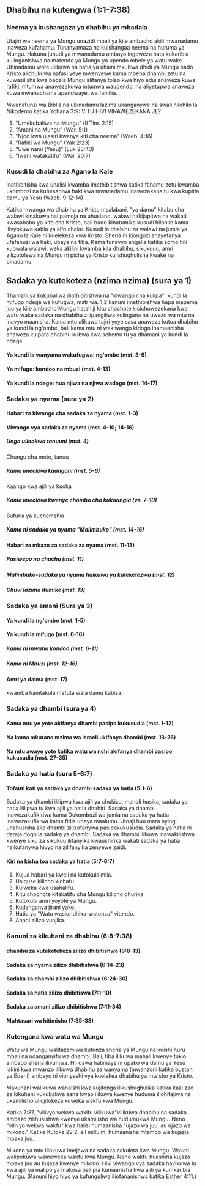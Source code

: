## Dhabihu na kutengwa (1:1-7:38)

### Neema ya kushangaza ya dhabihu ya mbadala

Utajiri wa neema ya Mungu unazidi mbali ya kile ambacho akili mwanadamu inaweza kufahamu. Tunanyamaza na kuishangaa neema na huruma ya Mungu. Hakuna juhudi ya mwanadamu ambayo ingeweza hata kukaribia kulinganishwa na matendo ya Mungu ya upendo mbele ya watu wake. Ubinadamu wote ulikuwa na hatia ya uhaini mkubwa dhidi ya Mungu bado Kristo alichukuwa nafasi yeye mwenyewe kama mbeba dhambi zetu na kuwasilisha kwa badala Mungu alifanya toleo kwa hiyo adui anaweza kuwa rafiki, mtumwa anawezakuwa mtumwa waupendo, na aliyetupwa anaweza kuwa mwanachama apendwaye. wa familia.

Mwanafunzi wa Biblia na ubinadamu lazima ukanganywe na swali hilohilo la Nikodemo katika Yohana 3:9: VITU HIVI VINAWEZEKANA JE?

1. “Umekubaliwa na Mungu” (II Tim. 2:15)
2. “Amani na Mungu” (War. 5:1)
3. “Njoo kwa ujasiri kwenye kiti cha neema” (Waeb. 4:16)
4. “Rafiki wa Mungu” (Yak 2:23)
5. “Uwe nami [Yesu]” (Luk 23:43)
6. “Iweni watakatifu” (Wal. 20:7)

### Kusudi la dhabihu za Agano la Kale

Inathibitisha kwa uhalisi kwamba imethibitishwa katika fahamu zetu kwamba ukombozi na kuhesabiwa haki kwa mwanadamu inawezekana tu kwa kupitia damu ya Yesu (Waeb. 9:12-14).

Katika mwanga wa dhabihu ya Kristo msalabani, "ya damu" kitabu cha walawi kinakuwa hai pamoja na uhusiano. walawi hakijapitwa na wakati kwasababu ya kifo cha Kristo, bali bado kinatumika kusudi hilohilo kama ilivyokuwa kabla ya kifo chake. Kusudi la dhabihu za walawi na jumla ya Agano la Kale ni kuelekeza kwa Kristo. Sheria ni kiongozi anayefanya ufafanuzi wa haki, ubaya na tiba. Kama tunavyo angalia katika somo hili kubwala walawi, weka akilini kwamba kila dhabihu, sikukuuu, amri zilizotolewa na Mungu ni picha ya Kristo kujishughulisha kwake na binadamu.

## Sadaka ya kuteketeza (nzima nzima) (sura ya 1)

Thamani ya kukubaliwa iliothibitishwa na "kiwango cha kulipa": kundi la mifugo ndege wa kufugwa, mstr wa. 1,2 kanuni imethibishwa hapa mapema juu ya kile ambacho Mungu hatahiji kitu chochote kisichowezekana kwa watu wake sadaka na dhabihu zilipangiliwa kulingana na uwezo wa mtu na inavyo maanisha. Kama mtu alikuwa tajiri yeye sasa anaweza kutoa dhabihu ya kundi la ng'ombe, bali kama mtu ni wakiwango kidogo inamaanisha anaweza kuipata dhabihu kubwa kwa sehemu tu ya dhamani ya kundi la ndege.

#### Ya kundi la wanyama wakufugwa: ng'ombe (mst. 3-9)

#### Ya mifugo: kondoo na mbuzi (mst. 4-13)

#### Ya kundi la ndege: hua njiwa na njiwa wadogo (mst. 14-17)

### Sadaka ya nyama (sura ya 2)

#### Habari za kiwango cha sadaka za nyama (mst. 1-3)

#### Viwango vya sadaka za nyama (mst. 4-10; 14-16)

##### Unga uliookwa tanuuni (mst. 4)

Chungu cha moto, tanuu

##### Kama imeokwa kaangoni (mst. 5-6)

Kaango kwa ajili ya kuoka

##### Kama imeokwa kwenye chombo cha kukaangia (vs. 7-10)

Sufuria ya kuchemshia

##### Kama ni sadaka ya nyama "Malimbuko" (mst. 14-16)

#### Habari za mkazo za sadaka za nyama (mst. 11-13)

##### Pasiwepo na chachu (mst. 11)

##### Malimbuko-sadaka ya nyama haikuwa ya kuteketezwa (mst. 12)

##### Chuvi lazima itumike (mst. 13)

### Sadaka ya amani (Sura ya 3)

#### Ya kundi la ng'ombe (mst. 1-5)

#### Ya kundi la mifugo (mst. 6-16)

##### Kama ni mwana kondoo (mst. 6-11)

##### Kama ni Mbuzi (mst. 12-16)

#### Amri ya daima (mst. 17)

kwamba hamtakula mafuta wala damu kabisa.

### Sadaka ya dhambi (sura ya 4)

#### Kama mtu ye yote akifanya dhambi pasipo kukusudia (mst. 1-12)

#### Na kama mkutano mzima wa Israeli ukifanya dhambi (mst. 13-26)

#### Na mtu awaye yote katika watu wa nchi akifanya dhambi pasipo kukusudia (mst. 27-35)

### Sadaka ya hatia (sura 5-6:7)

#### Tofauti kati ya sadaka ya dhambi sadaka ya hatia (5:1-6)

Sadaka ya dhambi ililipwa kwa ajili ya chukizo, mahali husika, sadaka ya hatia ililipwa tu kwa ajili ya hatia dhahiri. Sadaka ya dhambi inawezakufikiriwa kama Dukombozi wa jumla na sadaka ya hatia inawezakufikiwa kama fidia ubaya maalumu. Utoaji huu mara nyingi unahusisha zile dhambi zilizofanywa pasipokukusudia. Sadaka ya hatia ni daraja dogo la sadaka ya dhambi. Sadaka ya dhambi ilikuwa inawakilishwa kwenye siku za sikukuu ilifanyika kwaushirika wakati sadaka ya hatia haikufanywa hivyo na zilifanyika zenyewe zaidi.

#### Kiri na kisha toa sadaka ya hatia (5:7-6:7)

1. Kujua habari ya kweli na kutokuisimlia.
2. Usiguse kilicho kichafu.
3. Kuiweka kwa usahalifu.
4. Kitu chochote kitakatifu cha Mungu kilicho dhurika.
5. Kutokutii amri yoyote ya Mungu.
6. Kudanganya jirani yake.
7. Hatia ya "Watu wasioridhika-watunza" vitendo.
8. Ahadi zilizo vunjika.

### Kanuni za kikuhani za dhabihu (6:8-7:38)

#### dhabihu za kuteketekeza zilizo dhibitishwa (6:8-13)

#### Sadaka za nyama zilizo dhibitishwa (6:14-23)

#### Sadaka za dhambi zilizo dhibitishwa (6:24-30)

#### Sadaka za hatia zilizo dhibitiswa (7:1-10)

#### Sadaka za amani zilizo dhibitishwa (7:11-34)

#### Muhtasari wa hitimisho (7:35-38)

### Kutengana kwa watu wa Mungu

Watu wa Mungu walitazamiwa kutunza sheria ya Mungu na kuishi huru mbali na udanganyifu wa dhambi. Bali, tiba ilikuwa mahali kwenye tukio ambapo sheria ilivunjwa. Hii dawa hatimaye ni upako wa damu ya Yesu lakini kwa mwanzo ilikuwa dhabihu za wanyama (mwanzoni katika bustani ya Edeni) ambayo ni vionyeshi vya kuelekea dhabihu ya mwisho ya Kristo.

Makuhani walikuwa wanaishi kwa kujitenga ilikushughulika katika kazi zao za kikuhani kukubaliwa sana kwao ilikuwa kwenye huduma iliohitajiwa na ukamilisho uliojitokeza kuweka wakfu kwa Mungu.

Katika 7:37, "vilivyo wekwa wakifu vilikuwa"vilikuwa dhabihu na sadaka ambazo zilihusishwa kwenye ukamilisho wa hudumukwa Mungu. Neno "vilivyo wekwa wakfu" kwa halisi humaanisha "ujazo wa juu, au ujazo wa mikono." Katika Kutoka 29:2, eil milluim, humaanisha mtambo wa kujazia mpaka juu.

Mikono ya mtu iliokuwa imejawa na sadaka zakuleta kwa Mungu. Wakati walipokuwa wameweka wakfu kwa Mungu. Neno wakfu huashiria kujaza mpaka juu au kujaza kwenye mikono. Hivi viwango vya sadaka havikuwa tu kwa ajili ya malipo ya makosa bali pia kumaanisha kwa ajili ya kumkaribia Mungu. (Kanuni hiyo hiyo ya kufunguliwa iliofananishwa katika Esther 4:11.)
